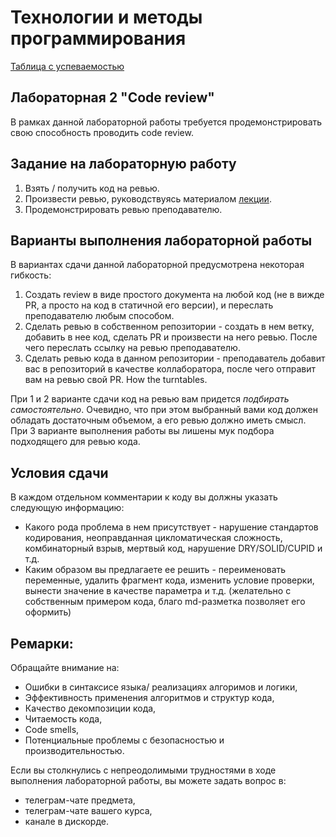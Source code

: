 # Технологии и методы программирования
[Таблица с успеваемостью](https://docs.google.com/spreadsheets/d/1_UR7YXMhR4u9ysyfWyKSb8l4D-3DE_kWhoXdivvOudk/edit?usp=sharing)
## Лабораторная 2 "Code review"
В рамках данной лабораторной работы требуется продемонстрировать свою способность проводить code review.
## Задание на лабораторную работу
1. Взять / получить код на ревью.
2. Произвести ревью, руководствуясь материалом [лекции](https://github.com/xtrueman/prog_instruments/raw/main/presentations/CodeReview.pptx).
3. Продемонстрировать ревью преподавателю.
## Варианты выполнения лабораторной работы
В вариантах сдачи данной лабораторной предусмотрена некоторая гибкость:
1. Создать review в виде простого документа на любой код (не в вижде PR, а просто на код в статичной его версии), и переслать преподавателю любым способом.
2. Сделать ревью в собственном репозитории - создать в нем ветку, добавить в нее код, сделать PR и произвести на него ревью. После чего переслать ссылку на ревью преподавателю.
3. Сделать ревью кода в данном репозитории - преподаватель добавит вас в репозиторий в качестве коллаборатора, после чего отправит вам на ревью свой PR. How the turntables.

При 1 и 2 варианте сдачи код на ревью вам придется *подбирать самостоятельно*. Очевидно, что при этом выбранный вами код должен обладать достаточным объемом, а его ревью должно иметь смысл.  
При 3 варианте выполнения работы вы лишены мук подбора подходящего для ревью кода.  
## Условия сдачи
В каждом отдельном комментарии к коду вы должны указать следующую информацию:
* Какого рода проблема в нем присутствует - нарушение стандартов кодирования, неоправданная цикломатическая сложность, комбинаторный взрыв, мертвый код, нарушение DRY/SOLID/CUPID и т.д.
* Каким образом вы предлагаете ее решить - переименовать переменные, удалить фрагмент кода, изменить условие проверки, вынести значение в качестве параметра и т.д. (желательно с собственным примером кода, благо md-разметка позволяет его оформить)

## Ремарки:
Обращайте внимание на:
* Ошибки в синтаксисе языка/ реализациях алгоримов и логики,
* Эффективность применения алгоритмов и структур кода,
* Качество декомпозиции кода,
* Читаемость кода,
* Code smells,
* Потенциальные проблемы с безопасностью и производительностью.

Если вы столкнулись с непреодолимыми трудностями в ходе выполнения лабораторной работы, вы можете задать вопрос в:
* телеграм-чате предмета,
* телеграм-чате вашего курса,
* канале в дискорде.
